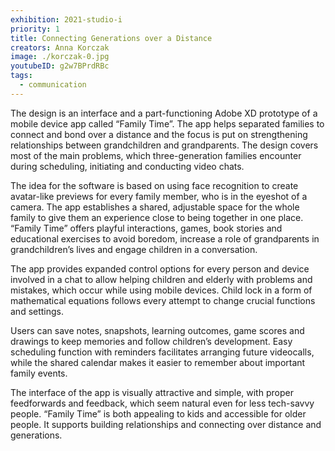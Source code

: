 ```yaml
---
exhibition: 2021-studio-i
priority: 1
title: Connecting Generations over a Distance
creators: Anna Korczak
image: ./korczak-0.jpg
youtubeID: g2w7BPrdRBc
tags:
  - communication
---
```


The design is an interface and a part-functioning Adobe XD prototype of a mobile device app called “Family Time”. The app helps separated families to connect and bond over a distance and the focus is put on strengthening relationships between grandchildren and grandparents. The design covers most of the main problems, which three-generation families encounter during scheduling, initiating and conducting video chats.

The idea for the software is based on using face recognition to create avatar-like previews for every family member, who is in the eyeshot of a camera. The app establishes a shared, adjustable space for the whole family to give them an experience close to being together in one place. “Family Time” offers playful interactions, games, book stories and educational exercises to avoid boredom, increase a role of grandparents in grandchildren’s lives and engage children in a conversation.

The app provides expanded control options for every person and device involved in a chat to allow helping children and elderly with problems and mistakes, which occur while using mobile devices. Child lock in a form of mathematical equations follows every attempt to change crucial functions and settings.

Users can save notes, snapshots, learning outcomes, game scores and drawings to keep memories and follow children’s development. Easy scheduling function with reminders facilitates arranging future videocalls, while the shared calendar makes it easier to remember about important family events.

The interface of the app is visually attractive and simple, with proper feedforwards and feedback, which seem natural even for less tech-savvy people. “Family Time” is both appealing to kids and accessible for older people. It supports building relationships and connecting over distance and generations.
